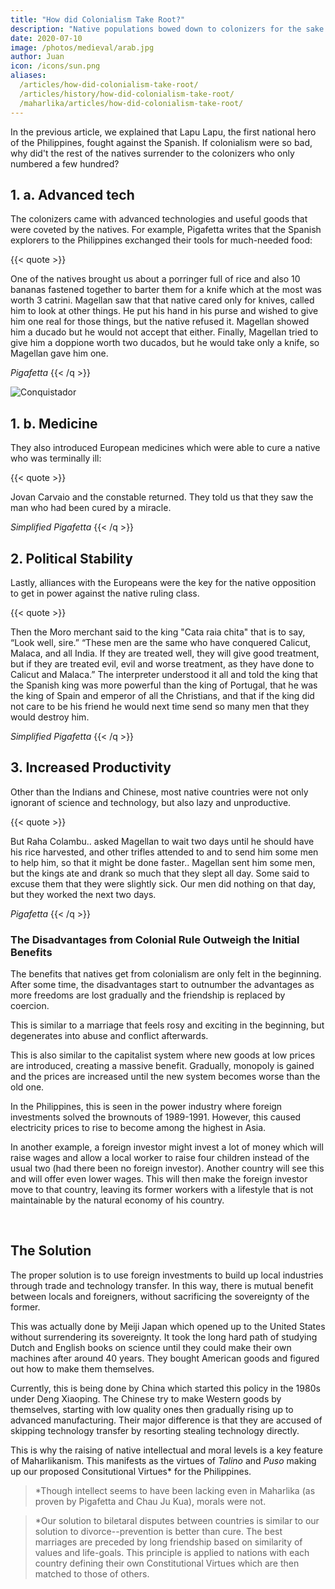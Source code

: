 ```yaml
---
title: "How did Colonialism Take Root?"
description: "Native populations bowed down to colonizers for the sake of peace and development or political power"
date: 2020-07-10
image: /photos/medieval/arab.jpg
author: Juan
icon: /icons/sun.png
aliases:
  /articles/how-did-colonialism-take-root/
  /articles/history/how-did-colonialism-take-root/  
  /maharlika/articles/how-did-colonialism-take-root/    
---
```



In the previous article, we explained that Lapu Lapu, the first national hero of the Philippines, fought against the Spanish. If colonialism were so bad, why did't the rest of the natives surrender to the colonizers who only numbered a few hundred? 

## 1. a. Advanced tech

The colonizers came with advanced technologies and useful goods that were coveted by the natives. For example, Pigafetta writes that the Spanish explorers to the Philippines exchanged their tools for much-needed food:

{{< quote >}}
<p>One of the natives brought us about a porringer full of rice and also 10 bananas fastened together to barter them for a knife which at the most was worth 3 catrini. Magellan saw that that native cared only for knives, called him to look at other things. He put his hand in his purse and wished to give him one real for those things, but the native refused it. Magellan showed him a ducado but he would not accept that either. Finally, Magellan tried to give him a doppione worth two ducados, but he would take only a knife, so Magellan gave him one.</p>
<cite>Pigafetta</cite>
{{< /q >}}

![Conquistador](https://sorasystem.sirv.com/photos/medieval/spanishconquest2.jpg)

## 1. b. Medicine

They also introduced European medicines which were able to cure a native who was terminally ill:

{{< quote >}}
<p>Jovan Carvaio and the constable returned. They told us that they saw the man who had been cured by a miracle.</p>
<cite>Simplified Pigafetta</cite>
{{< /q >}}


## 2. Political Stability

Lastly, alliances with the Europeans were the key for the native opposition to get in power against the native ruling class.

{{< quote >}}
<p>Then the Moro merchant said to the king "Cata raia chita" that is to say, “Look well, sire.” “These men are the same who have conquered Calicut, Malaca, and all India. If they are treated well, they will give good treatment, but if they are treated evil, evil and worse treatment, as they have done to Calicut and Malaca.” The interpreter understood it all and told the king that the Spanish king was more powerful than the king of Portugal, that he was the king of Spain and emperor of all the Christians, and that if the king did not care to be his friend he would next time send so many men that they would destroy him.</p>
<cite>Simplified Pigafetta</cite>
{{< /q >}}


## 3. Increased Productivity

Other than the Indians and Chinese, most native countries were not only ignorant of science and technology, but also lazy and unproductive. 

{{< quote >}}
<p>But Raha Colambu.. asked Magellan to wait two days until he should have his rice harvested, and other trifles attended to and to send him some men to help him, so that it might be done faster.. Magellan sent him some men, but the kings ate and drank so much that they slept all day. Some said to excuse them that they were slightly sick. Our men did nothing on that day, but they worked the next two days.</p>
<cite>Pigafetta</cite>
{{< /q >}}


### The Disadvantages from Colonial Rule Outweigh the Initial Benefits 

The benefits that natives get from colonialism are only felt in the beginning. After some time, the disadvantages start to outnumber the advantages as more freedoms are lost gradually and the friendship is replaced by coercion.

This is similar to a marriage that feels rosy and exciting in the beginning, but degenerates into abuse and conflict afterwards.

This is also similar to the capitalist system where new goods at low prices are introduced, creating a massive benefit.  Gradually, monopoly is gained and the prices are increased until the new system becomes worse than the old one.

In the Philippines, this is seen in the power industry where foreign investments solved the brownouts of 1989-1991. However, this caused electricity prices to rise to become among the highest in Asia.  

In another example, a foreign investor might invest a lot of money which will raise wages and allow a local worker to raise four children instead of the usual two (had there been no foreign investor). Another country will see this and will offer even lower wages. This will then make the foreign investor move to that country, leaving its former workers with a lifestyle that is not maintainable by the natural economy of his country. 

<!-- ![](https://sorasystem.sirv.com/photos/medieval/pieces8.jpg) -->

<br>

## The Solution 

The proper solution is to use foreign investments to build up local industries through trade and technology transfer. In this way, there is mutual benefit between locals and foreigners, without sacrificing the sovereignty of the former. 

<!-- Instead of using the increased revenue from foreign investments to increase expenses, it should be used to build local industries. For example, the worker can use his revenue to invest in local industries that have foreign demand. This requires more effort, in addition to a keen foresignt, which explains why it is not usually implemented -->

This was actually done by Meiji Japan which opened up to the United States without surrendering its sovereignty. It took the long hard path of studying Dutch and English books on science until they could make their own machines after around 40 years. They bought American goods and figured out how to make them themselves. 

Currently, this is being done by China which started this policy in the 1980s under Deng Xiaoping. The Chinese try to make Western goods by themselves, starting with low quality ones then gradually rising up to advanced manufacturing. Their major difference is that they are accused of skipping technology transfer by resorting stealing technology directly.

This is why the raising of native intellectual and moral levels is a key feature of Maharlikanism. This manifests as the virtues of *Talino* and *Puso* making up our proposed Consitutional Virtues* for the Philippines. 

> *Though intellect seems to have been lacking even in Maharlika (as proven by Pigafetta and Chau Ju Kua), morals were not.  

> *Our solution to biletaral disputes between countries is similar to our solution to divorce--prevention is better than cure. The best marriages are preceded by long friendship based on similarity of values and life-goals. This principle is applied to nations with each country defining their own Constitutional Virtues which are then matched to those of others. 

<!-- This solution also applies to colonialism. The foreigners came seeking partnership of trading manufactured goods for raw materials. The locals should agree, but use their revenue to build up their military and navy in order to protect their interesets. Japan was successful in this, but China and most of Asia was not.  -->
